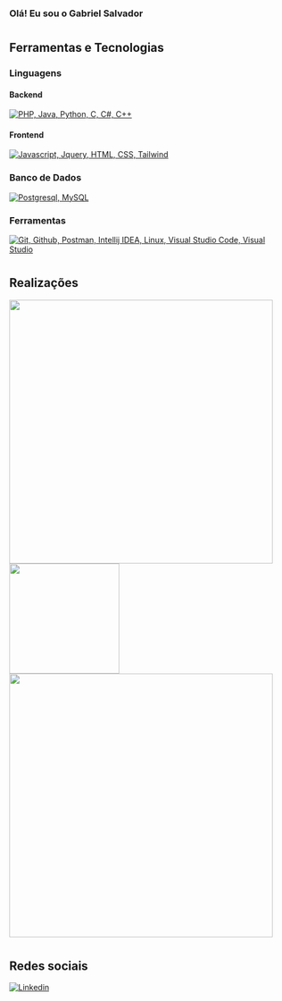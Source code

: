### Olá! Eu sou o Gabriel Salvador

#
## Ferramentas e Tecnologias
<p align="center">
    <h3>Linguagens</h3>
    <p align="center">
        <h4>Backend</h4>
        <a href="#">
            <img src="https://skillicons.dev/icons?i=php,java,py,c,cs,cpp" title="PHP, Java, Python, C, C#, C++"/>
        </a>
    </p>
    <p align="center">
        <h4>Frontend</h4>
        <a href="#">
            <img src="https://skillicons.dev/icons?i=js,jquery,html,css,tailwind" title="Javascript, Jquery, HTML, CSS, Tailwind"/>
        </a>
    </p>
</p>
    
<p align="center">
    <h3>Banco de Dados</h3>
    <a href="#">
        <img src="https://skillicons.dev/icons?i=postgresql,mysql" title="Postgresql, MySQL"/>
    </a>
</p>

<p align="center">
    <h3>Ferramentas</h3>
    <a href="#">
        <img src="https://skillicons.dev/icons?i=git,github,postman,idea,linux,vscode,visualstudio" title="Git, Github, Postman, Intellij IDEA, Linux, Visual Studio Code, Visual Studio"/>
    </a>
</p>


#
## Realizações
<p>
    
<picture>
  <source
      width=472
    srcset="https://github-readme-stats.vercel.app/api?username=Mtztrainder&show_icons=true&theme=dark&api_domain="
    media="(prefers-color-scheme: dark)"
  />
  <source
      width=472
    srcset="https://github-readme-stats.vercel.app/api?username=Mtztrainder&show_icons=true"
    media="(prefers-color-scheme: light), (prefers-color-scheme: no-preference)"
  />
  <img width=472 height=195 src="https://github-readme-stats.vercel.app/api?username=Mtztrainder&show_icons=true" />
</picture>

<picture>
   <source
        srcset="https://github-readme-stats.vercel.app/api/top-langs?username=mtztrainder&layout=donut&card_width=320&theme=dark&size_weight=0.3&count_weight=0.3&hide=html,css,scss,less"
        media="(prefers-color-scheme: dark)"
      />
      <source
        srcset="https://github-readme-stats.vercel.app/api/top-langs?username=mtztrainder&layout=donut&card_width=320&theme=light&size_weight=0.3&count_weight=0.3&hide=html,css,scss,less"
        media="(prefers-color-scheme: light), (prefers-color-scheme: no-preference)"
      />
    <img height=197 src="https://github-readme-stats.vercel.app/api/top-langs?username=mtztrainder&layout=donut&card_width=320&size_weight=0.3&count_weight=0.3&hide=html,css,scss,less,less" />
</picture>
    
<picture>
  <source
      width=472 heigth=195
    srcset="https://github-readme-stats.vercel.app/api/wakatime?username=Mtztrainder2222&theme=dark"
    media="(prefers-color-scheme: dark)"
  />
  <source
      width=472 heigth=195
    srcset="https://github-readme-stats.vercel.app/api/wakatime?username=Mtztrainder2222&theme=light"
    media="(prefers-color-scheme: light), (prefers-color-scheme: no-preference)"
  />
  
  <img width=472 heigth=195 src="https://github-readme-stats.vercel.app/api/wakatime?username=Mtztrainder2222" />
</picture>
</p>

#
## Redes sociais
[![Linkedin](https://img.shields.io/badge/LinkedIn-0077B5?style=for-the-badge&logo=linkedin&logoColor=white)](https://www.linkedin.com/in/gbs2222/)
